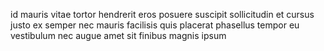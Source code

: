 id mauris vitae tortor hendrerit eros posuere suscipit sollicitudin et cursus
justo ex semper nec mauris facilisis quis placerat phasellus tempor eu
vestibulum nec augue amet sit finibus magnis ipsum